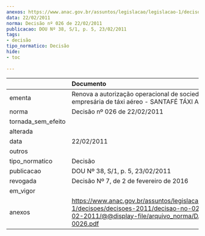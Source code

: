 ```yaml
---
anexos: https://www.anac.gov.br/assuntos/legislacao/legislacao-1/decisoes/decisoes-2011/decisao-no-026-de-22-02-2011/@@display-file/arquivo_norma/DA2011-0026.pdf
data: 22/02/2011
norma: Decisão nº 026 de 22/02/2011
publicacao: DOU Nº 38, S/1, p. 5, 23/02/2011
tags:
- decisão
tipo_normatico: Decisão
hide: 
- toc 
 
---
```


|                    | Documento                                                                                                                                                 |
|:-------------------|:----------------------------------------------------------------------------------------------------------------------------------------------------------|
| ementa             | Renova a autorização operacional de sociedade empresária de táxi aéreo - SANTAFÉ TÁXI AÉREO LTDA.                                                         |
| norma              | Decisão nº 026 de 22/02/2011                                                                                                                              |
| tornada_sem_efeito |                                                                                                                                                           |
| alterada           |                                                                                                                                                           |
| data               | 22/02/2011                                                                                                                                                |
| outros             |                                                                                                                                                           |
| tipo_normatico     | Decisão                                                                                                                                                   |
| publicacao         | DOU Nº 38, S/1, p. 5, 23/02/2011                                                                                                                          |
| revogada           | Decisão Nº 7, de 2 de fevereiro de 2016                                                                                                                   |
| em_vigor           |                                                                                                                                                           |
| anexos             | https://www.anac.gov.br/assuntos/legislacao/legislacao-1/decisoes/decisoes-2011/decisao-no-026-de-22-02-2011/@@display-file/arquivo_norma/DA2011-0026.pdf |